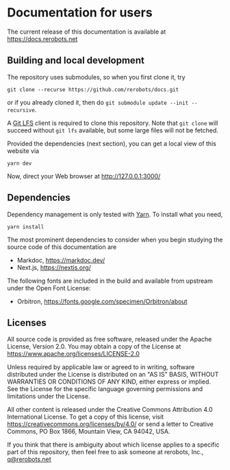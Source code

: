 Documentation for users
=======================

The current release of this documentation is available at
https://docs.rerobots.net


Building and local development
------------------------------

The repository uses submodules, so when you first clone it, try

    git clone --recurse https://github.com/rerobots/docs.git

or if you already cloned it, then do `git submodule update --init --recursive`.

A [Git LFS](https://git-lfs.github.com/) client is required to clone this
repository. Note that `git clone` will succeed without `git lfs` available, but
some large files will not be fetched.

Provided the dependencies (next section), you can get a local view of this
website via

    yarn dev

Now, direct your Web browser at http://127.0.0.1:3000/


Dependencies
------------

Dependency management is only tested with [Yarn](https://yarnpkg.com/). To
install what you need,

    yarn install

The most prominent dependencies to consider when you begin studying the source
code of this documentation are

* Markdoc, https://markdoc.dev/
* Next.js, https://nextjs.org/

The following fonts are included in the build and available from upstream under
the Open Font License:

* Orbitron, https://fonts.google.com/specimen/Orbitron/about


Licenses
--------

All source code is provided as free software, released under the Apache License,
Version 2.0.  You may obtain a copy of the License at https://www.apache.org/licenses/LICENSE-2.0

Unless required by applicable law or agreed to in writing, software
distributed under the License is distributed on an "AS IS" BASIS,
WITHOUT WARRANTIES OR CONDITIONS OF ANY KIND, either express or implied.
See the License for the specific language governing permissions and
limitations under the License.

All other content is released under the Creative Commons Attribution 4.0
International License. To get a copy of this license, visit
<https://creativecommons.org/licenses/by/4.0/> or send a letter to
Creative Commons, PO Box 1866, Mountain View, CA 94042, USA.

If you think that there is ambiguity about which license applies to a specific
part of this repository, then feel free to ask someone at rerobots, Inc.,
q@rerobots.net
